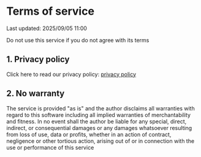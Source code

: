 # Terms of service

Last updated: 2025/09/05 11:00

Do not use this service if you do not agree with its terms

## 1. Privacy policy

Click here to read our privacy policy: [privacy policy](./privacy.md)

## 2. No warranty

The service is provided "as is" and the author disclaims all warranties with
regard to this software including all implied warranties of merchantability
and fitness. In no event shall the author be liable for any special, direct,
indirect, or consequential damages or any damages whatsoever resulting from
loss of use, data or profits, whether in an action of contract, negligence or
other tortious action, arising out of or in connection with the use or
performance of this service

